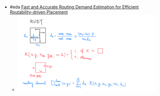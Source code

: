 - #eda [Fast and Accurate Routing Demand Estimation for Efficient Routability-driven Placement](https://ieeexplore.ieee.org/document/4211973)
	- ![IMG_0571.PNG](../assets/IMG_0571_1673880144054_0.PNG)